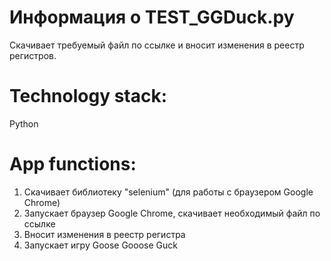 # Информация о TEST_GGDuck.py

Скачивает требуемый файл по ссылке и вносит изменения в реестр регистров.

# Technology stack:
Python
# App functions:
1) Скачивает библиотеку "selenium" (для работы с браузером Google Chrome)
2) Запускает браузер Google Chrome, скачивает необходимый файл по ссылке
3) Вносит изменения в реестр регистра
4) Запускает игру Goose Gooose Guck
